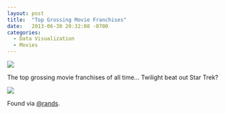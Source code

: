 ```yaml
---
layout: post
title:  "Top Grossing Movie Franchises"
date:   2013-06-30 20:32:08 -0700
categories:
  - Data Visualization
  - Movies
---
```


 ![](/attachments/35a1074082b9660ee9a4f21c3a978ace/image.png)  

 The top grossing movie franchises of all time… Twilight beat out Star Trek? 

  ![](/attachments/7c0c8568f26e0110915eea9b4ae6d40e/image.png) 

 Found via  [@rands](https://mobile.twitter.com/rands/status/351050892918784000). 

 
